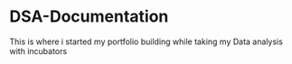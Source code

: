 # DSA-Documentation
This is where i started my portfolio building while taking my Data analysis with incubators


















